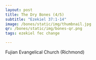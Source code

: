 ```yaml
---
layout: post
title: The Dry Bones (4/5)
subtitle: "Ezekiel 37:1-14"
image: /bones/static/img/thumbnail.jpg
qr: /bones/static/img/bones-qr.png
tags: ezekiel fec change

---
```

Fujian Evangelical Church (Richmond)
